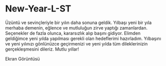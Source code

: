 # New-Year-L-ST
<p>  Üzüntü ve sevinçleriyle bir yılın daha sonuna geldik. Yılbaşı yeni bir yıla merhaba demenin, eğlence ve mutluluğun zirve yaptığı zamanlardan. Seçenekler de fazla olunca, kararsızlık alıp başını gidiyor. Elimden geldiğimce yeni yılda yapılması gerekli olan hedeflerimi hazırladım. Yılbaşını ve yeni yılınızı gönlünüzce geçirmenizi ve yeni yılda tüm dileklerinizin gerçekleşmesini dileriz. Mutlu yıllar!  </p>

Ekran Görüntüsü
